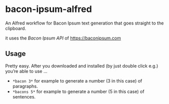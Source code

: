 # bacon-ipsum-alfred
An Alfred workflow for Bacon Ipsum text generation that goes straight to the clipboard.

it uses the *Bacon Ipsum API* of https://baconipsum.com

## Usage
Pretty easy.
After you downloaded and installed (by just double click e.g.) you’re able to use …
- `*bacon 3*` for example to generate a number (3 in this case) of paragraphs.
- `*bacons 5*` for example to generate a number (5 in this case) of sentences.
